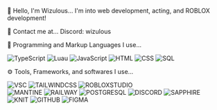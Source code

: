 👋 Hello, I'm Wizulous...
I'm into web development, acting, and ROBLOX development! 

🤙 Contact me at...
Discord: wizulous

📜 Programming and Markup Languages I use...  

![TypeScript](https://img.shields.io/badge/TypeScript-%233178c6.svg?style=for-the-badge&logo=typescript&logoColor=white)
![Luau](https://img.shields.io/badge/Luau-%230db7ed.svg?style=for-the-badge)
![JavaScript](https://img.shields.io/badge/JavaScript-%23323330.svg?style=for-the-badge&logo=javascript&logoColor=white)
![HTML](https://img.shields.io/badge/HTML5-%23e44d26.svg?style=for-the-badge&logo=html5&logoColor=white)
![CSS](https://img.shields.io/badge/CSS3-%230170ba.svg?style=for-the-badge&logo=css3&logoColor=white)
![SQL](https://img.shields.io/badge/SQL-%23db7533.svg?style=for-the-badge)

⚙️ Tools, Frameworks, and softwares I use...

![VSC](https://img.shields.io/badge/Visual_Studio_Code-%23007acc.svg?style=for-the-badge)
![TAILWINDCSS](https://img.shields.io/badge/TAILWIND_CSS-%233ea1b4.svg?style=for-the-badge&logo=tailwindcss&logoColor=white)
![ROBLOXSTUDIO](https://img.shields.io/badge/ROBLOX_STUDIO-%23009fff.svg?style=for-the-badge&logo=robloxstudio&logoColor=white)  
![MANTINE](https://img.shields.io/badge/MANTINE_UI_LIBRARY-%23339af0.svg?style=for-the-badge&logo=mantine&logoColor=white)
![RAILWAY](https://img.shields.io/badge/RAILWAY-%23000000.svg?style=for-the-badge&logo=railway&logoColor=white)
![POSTGRESQL](https://img.shields.io/badge/POSTGRESQL-%23336791.svg?style=for-the-badge&logo=postgresql&logoColor=white)
![DISCORD](https://img.shields.io/badge/DISCORD-%23697fce.svg?style=for-the-badge&logo=discord&logoColor=white)
![SAPPHIRE](https://img.shields.io/badge/SAPPHIRE_FRAMEWORK-%23000000.svg?style=for-the-badge)  
![KNIT](https://img.shields.io/badge/KNIT_FRAMEWORK-%23000000.svg?style=for-the-badge)
![GITHUB](https://img.shields.io/badge/GITHUB-%23000000.svg?style=for-the-badge&logo=github&logoColor=white)
![FIGMA](https://img.shields.io/badge/FIGMA-%23000000.svg?style=for-the-badge&logo=figma&logoColor=white)
